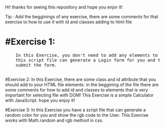 Hi! thanks for seeing this repository and hope you enjor it!
 
 Tip : Add the begginings of any exercise, there are some comments for that exercise to how to use it with id and classes adding to html file
 
 
<h1> #Exercise 1: </h1>
 	<pre>
 	In this Exercise, you don't need to add any elements to your HTML File, just import script.js file to your HTML file and boom! it's all done.
	this script file can generate a Login form for you and there are some method at the end of the file that can check form validation befor user
	submit the form.
	</pre>
	
#Exercise 2:
	In this Exercise, there are some class and id attribute that you should add to your HTML file elements. in the beggining of the file there are some comments 
	for how to add id and classes to elements that is very important for selecting file with DOM!
	This Exercise is a simple Calculator with JavaScript.
	hope you enjoy it!
	
#Exercise 3:
	In this Exercise you have a script file that can generate a random color for you and show the rgb code to the User.
	This Exercise works with Math.random and rgb method in css.
